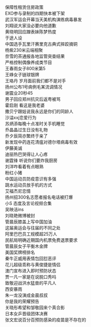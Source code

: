 保障性租赁住房政策  
EXO参与录制的四期快本被下架  
武汉军运会开幕当天美机构演练病毒暴发  
刘翔说大家没必要向他道歉  
黄晓明回应蹭表妹陈梦热度  
于途人设  
中国选手瓦里汗赛里克古典式摔跤摘铜  
杨紫230米云端相聚  
奈雪的茶通报各地监管突查结果  
严格控制偶像养成类节目  
王春雨女子800米第5  
王峥女子链球银牌  
王珞丹 岁月面前我们都不是对手  
扬州公布1号病例毛某流调情况  
谢震业20秒45  
男子回应郑州抗灾后返粤被骂  
霍启刚 看这是我老婆  
撒贝宁跟娃说我永远是你们的同龄人  
沙溢xxj恋爱行为  
苏炳添每晚十点准时关手机睡觉  
乔晶晶过生日没有礼物  
乔夕辰简亦繁终于亲了  
新发现中药连花清瘟对德尔塔病毒有效  
伊藤美诚  
迪丽热巴哭得让人心疼  
谢霆锋 听说你们要炸我厨房  
刘洋咋看着有点眼熟  
粉红小猪  
中国运动员防疫意识有多强  
跳水运动员放手机的方式  
艾福杰尼恋情  
扬州招300名志愿者报名电话被打爆  
小S 态度及言论视频合集  
吴映洁ins  
刘晓艳微博被封  
管晨辰膝盖上写中国加油  
这届奥运会与往届的不同之处  
阿里巴巴员工规模超25万人  
民航局明确近期国内机票免费退票要求  
管晨辰女子平衡木金牌  
美国奖牌榜排名  
秦牛正威用表情包回怼恶评  
花儿超级乖称与黄俊捷是情侣  
澳门宣布进入即时预防状态  
贾一凡一家是在说脱口秀吗  
致敬迎战洪水猛兽的平凡人  
西安暴雨  
朱一龙没演成金晨叔叔  
你是我的荣耀预告  
关晓彤希望和邹敬园来个真合影  
日本女乒晋级团体决赛  
张文宏说百分百预防感染的疫苗是不存在的  
